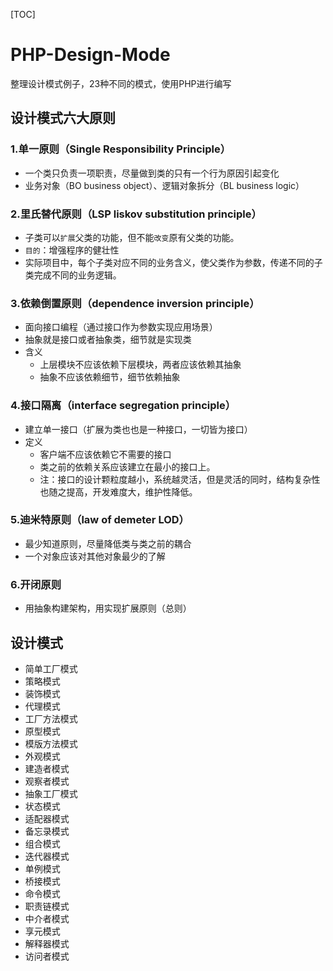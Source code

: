 
[TOC]

# PHP-Design-Mode
整理设计模式例子，23种不同的模式，使用PHP进行编写

## 设计模式六大原则
### 1.单一原则（Single Responsibility Principle）
- 一个类只负责一项职责，尽量做到类的只有一个行为原因引起变化
- 业务对象（BO business object）、逻辑对象拆分（BL business logic）  

### 2.里氏替代原则（LSP liskov substitution principle）
- 子类可以`扩展`父类的功能，但不能`改变`原有父类的功能。
- `目的`：增强程序的健壮性
- 实际项目中，每个子类对应不同的业务含义，使父类作为参数，传递不同的子类完成不同的业务逻辑。

### 3.依赖倒置原则（dependence inversion principle）
- 面向接口编程（通过接口作为参数实现应用场景）
- 抽象就是接口或者抽象类，细节就是实现类
- 含义
    - 上层模块不应该依赖下层模块，两者应该依赖其抽象
    - 抽象不应该依赖细节，细节依赖抽象

### 4.接口隔离（interface segregation principle）
- 建立单一接口（扩展为类也也是一种接口，一切皆为接口）
- 定义
    - 客户端不应该依赖它不需要的接口
    - 类之前的依赖关系应该建立在最小的接口上。
    - 注：接口的设计颗粒度越小，系统越灵活，但是灵活的同时，结构复杂性也随之提高，开发难度大，维护性降低。
    
### 5.迪米特原则（law of demeter LOD）
- 最少知道原则，尽量降低类与类之前的耦合
- 一个对象应该对其他对象最少的了解

### 6.开闭原则
- 用抽象构建架构，用实现扩展原则（总则）

## 设计模式
- 简单工厂模式
- 策略模式
- 装饰模式
- 代理模式
- 工厂方法模式
- 原型模式
- 模版方法模式
- 外观模式
- 建造者模式
- 观察者模式
- 抽象工厂模式
- 状态模式
- 适配器模式
- 备忘录模式
- 组合模式
- 迭代器模式
- 单例模式
- 桥接模式
- 命令模式
- 职责链模式
- 中介者模式
- 享元模式
- 解释器模式
- 访问者模式
